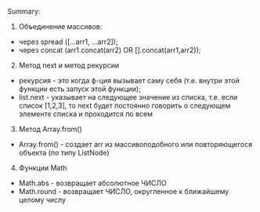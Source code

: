 Summary:
1. Объединение массивов:
- через spread ([...arr1, ...arr2]);
- через concat (arr1.concat(arr2) OR [].concat(arr1,arr2));
2. Метод next и метод рекурсии
- рекурсия - это когда ф-ция вызывает саму себя (т.е. внутри этой функции есть запуск этой функции);
- list.next - указывает на следующее значение из списка, т.е. если список [1,2,3], то next будет постоянно говорить о следующем элементе списка и проходится по всем
3. Метод Array.from()
- Array.from() - создает arr из массивоподобного или повторяющегося объекта (по типу ListNode)
4. Функции Math
- Math.abs - возвращает абсолютное ЧИСЛО
- Math.round - возвращает ЧИСЛО, округленное к ближайшему целому числу
